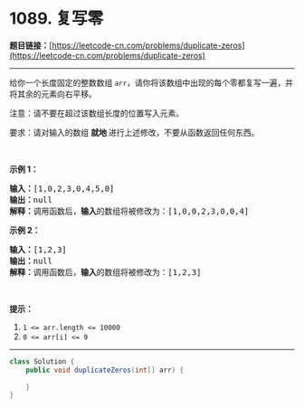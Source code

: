 # 1089. 复写零

**题目链接：**[https://leetcode-cn.com/problems/duplicate-zeros](https://leetcode-cn.com/problems/duplicate-zeros)

---

<div class="content__1Y2H">
 <div class="notranslate">
  <p>给你一个长度固定的整数数组&nbsp;<code>arr</code>，请你将该数组中出现的每个零都复写一遍，并将其余的元素向右平移。</p> 
  <p>注意：请不要在超过该数组长度的位置写入元素。</p> 
  <p>要求：请对输入的数组&nbsp;<strong>就地&nbsp;</strong>进行上述修改，不要从函数返回任何东西。</p> 
  <p>&nbsp;</p> 
  <p><strong>示例 1：</strong></p> 
  <pre class="language-text"><strong>输入：</strong>[1,0,2,3,0,4,5,0]
<strong>输出：</strong>null
<strong>解释：</strong>调用函数后，<strong>输入</strong>的数组将被修改为：[1,0,0,2,3,0,0,4]
</pre> 
  <p><strong>示例 2：</strong></p> 
  <pre class="language-text"><strong>输入：</strong>[1,2,3]
<strong>输出：</strong>null
<strong>解释：</strong>调用函数后，<strong>输入</strong>的数组将被修改为：[1,2,3]
</pre> 
  <p>&nbsp;</p> 
  <p><strong>提示：</strong></p> 
  <ol> 
   <li><code>1 &lt;= arr.length &lt;= 10000</code></li> 
   <li><code>0 &lt;= arr[i] &lt;= 9</code></li> 
  </ol> 
 </div>
</div>

---

```java
class Solution {
    public void duplicateZeros(int[] arr) {
        
    }
}
```
